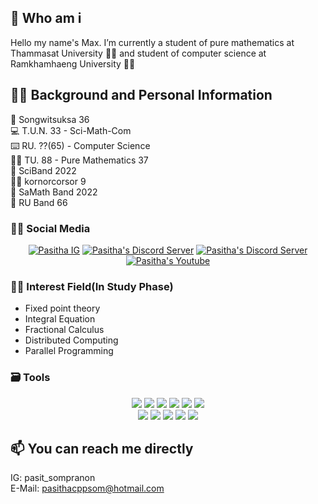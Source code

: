 ## 🤔 Who am i 
Hello my name's Max. I’m currently a student of pure mathematics at Thammasat University 👨‍🎓 and student of computer science at Ramkhamhaeng University 👨‍💻

## 👏🏻 Background and Personal Information
👦 Songwitsuksa 36</br>
💻 T.U.N. 33 - Sci-Math-Com</br>
⌨️ RU. ??(65) - Computer Science</br>
👩‍💻 TU. 88 - Pure Mathematics 37</br>
🎼 SciBand 2022</br>
🤼‍♀️ kornorcorsor 9</br>
🎸 SaMath Band 2022</br>
🎵 RU Band 66

### 🤹‍♂️ Social Media
<div align="center">
  <a href="https://www.instagram.com/pasit_sompranon/"><img src="https://img.shields.io/badge/Instagram-E4405F?style=for-the-badge&logo=instagram&logoColor=white" alt="Pasitha IG" /></a>
  <a href="https://discord.gg/krW7tYS"><img src="https://img.shields.io/badge/Discord-7289DA?style=for-the-badge&logo=discord&logoColor=white" alt="Pasitha's Discord Server" /></a>
  <a href="https://open.spotify.com/user/316rqgubdol3sszx7srkhmk4ieye"><img src="https://img.shields.io/badge/Spotify-1ED760?&style=for-the-badge&logo=spotify&logoColor=white" alt="Pasitha's Discord Server" /></a>
  <a href="https://youtube.com/@pasitha2988"><img src="https://img.shields.io/badge/YouTube-FF0000?style=for-the-badge&logo=youtube&logoColor=white" alt="Pasitha's Youtube" /></a>
</div>

### 👨‍🔬 Interest Field(In Study Phase)
- Fixed point theory
- Integral Equation
- Fractional Calculus
- Distributed Computing
- Parallel Programming

### 🗃 Tools
<div align="center">
  <img src="https://img.shields.io/badge/Windows-0078D6?style=for-the-badge&logo=windows&logoColor=white" />
  <img src="https://img.shields.io/badge/Ubuntu-E95420?style=for-the-badge&logo=ubuntu&logoColor=white" />
  <img src="https://img.shields.io/badge/VIM-%2311AB00.svg?&style=for-the-badge&logo=vim&logoColor=white" />
  <img src="https://img.shields.io/badge/NeoVim-%2357A143.svg?&style=for-the-badge&logo=neovim&logoColor=white" />
  <img src="https://img.shields.io/badge/Visual_Studio-5C2D91?style=for-the-badge&logo=visual%20studio&logoColor=white" />
  <img src="https://img.shields.io/badge/Visual_Studio_Code-0078D4?style=for-the-badge&logo=visual%20studio%20code&logoColor=white" /></br>
  <img src="https://img.shields.io/badge/C-00599C?style=for-the-badge&logo=c&logoColor=white" />
  <img src="https://img.shields.io/badge/C%2B%2B-00599C?style=for-the-badge&logo=c%2B%2B&logoColor=white" />
  <img src="https://img.shields.io/badge/JavaScript-F7DF1E?style=for-the-badge&logo=javascript&logoColor=black" />
  <img src="https://img.shields.io/badge/Node.js-43853D?style=for-the-badge&logo=node.js&logoColor=white" />
  <img src="https://img.shields.io/badge/Python-3776AB?style=for-the-badge&logo=python&logoColor=white" />
</div>


## 📫 You can reach me directly
IG: pasit_sompranon</br>
E-Mail: pasithacppsom@hotmail.com
